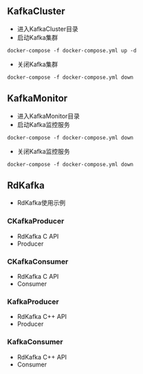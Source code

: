 

## KafkaCluster
- 进入KafkaCluster目录
- 启动Kafka集群
```
docker-compose -f docker-compose.yml up -d
```
- 关闭Kafka集群
```
docker-compose -f docker-compose.yml down
```

## KafkaMonitor
- 进入KafkaMonitor目录
- 启动Kafka监控服务
```
docker-compose -f docker-compose.yml down
```
- 关闭Kafka监控服务
```
docker-compose -f docker-compose.yml down
```

## RdKafka
- RdKafka使用示例
### CKafkaProducer
- RdKafka C API 
- Producer

### CKafkaConsumer
- RdKafka C API 
- Consumer

### KafkaProducer
- RdKafka C++ API 
- Producer

### KafkaConsumer
- RdKafka C++ API 
- Consumer




